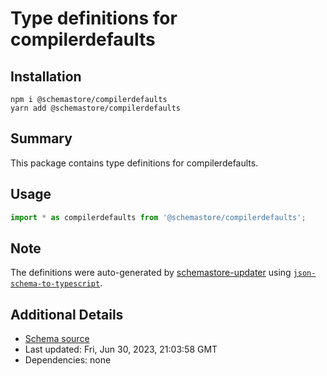 # Type definitions for compilerdefaults

## Installation

```
npm i @schemastore/compilerdefaults
yarn add @schemastore/compilerdefaults
```

## Summary

This package contains type definitions for compilerdefaults.

## Usage

```ts
import * as compilerdefaults from '@schemastore/compilerdefaults';
```

## Note

The definitions were auto-generated by [schemastore-updater](https://github.com/ffflorian/schemastore-updater) using [`json-schema-to-typescript`](https://www.npmjs.com/package/json-schema-to-typescript).

## Additional Details

* [Schema source](https://github.com/SchemaStore/schemastore/tree/master/src/schemas/json/compilerdefaults)
* Last updated: Fri, Jun 30, 2023, 21:03:58 GMT
* Dependencies: none
